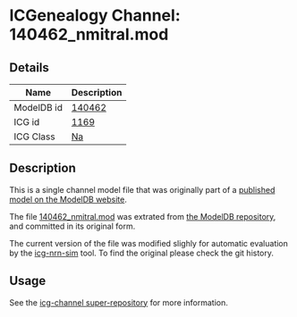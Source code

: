 # ICGenealogy Channel: 140462\_nmitral.mod

## Details

Name | Description
---- | -----------
ModelDB id | [140462](http://senselab.med.yale.edu/ModelDB/ShowModel.cshtml?model=140462)
ICG id | [1169](http://icg.neurotheory.ox.ac.uk/channels/2/1169)
ICG Class | [Na](http://icg.neurotheory.ox.ac.uk/channels/2)

## Description

This is a single channel model file that was originally part of a [published model on the ModelDB website](http://senselab.med.yale.edu/mModelDB/ShowModel.cshtml?model=140462).


The file [140462\_nmitral.mod](140462_nmitral.mod) was extrated from [the ModelDB repository](http://senselab.med.yale.edu/ModelDB/ShowModel.cshtml?model=140462), and committed in its original form.

The current version of the file was modified slighly for automatic evaluation by the [icg-nrn-sim](https://github.com/icgenealogy/icg-nrn-sim) tool. To find the original please check the git history.


## Usage

See the [icg-channel super-repository](https://github.com/icgenealogy/icg-channels) for more information.